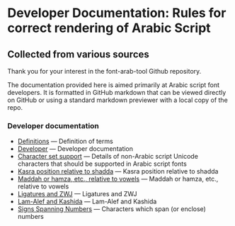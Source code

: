 # Developer Documentation: Rules for correct rendering of Arabic Script


## Collected from various sources

Thank you for your interest in the font-arab-tool Github repository. 

The documentation provided here is aimed primarily at Arabic script font developers.
It is formatted in GitHub markdown that can be viewed directly on GitHub or using
a standard markdown previewer with a local copy of the repo. 

### Developer documentation
- [Definitions](definitions.md) — Definition of terms
- [Developer](developer.md) — Developer documentation
- [Character set support](charset.md) — Details of non-Arabic script Unicode characters that should be supported in Arabic script fonts
- [Kasra position relative to shadda](kasra.md) — Kasra position relative to shadda
- [Maddah or hamza, etc., relative to vowels](maddah.md) — Maddah or hamza, etc., relative to vowels
- [Ligatures and ZWJ](ligatures.md) — Ligatures and ZWJ
- [Lam-Alef and Kashida](lamalef.md) — Lam-Alef and Kashida
- [Signs Spanning Numbers](spanning.md) — Characters which span (or enclose) numbers
